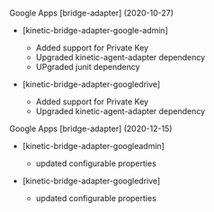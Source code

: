 Google Apps [bridge-adapter] (2020-10-27)
 * [kinetic-bridge-adapter-google-admin]
   * Added support for Private Key
   * Upgraded kinetic-agent-adapter dependency
   * UPgraded junit dependency

 * [kinetic-bridge-adapter-googledrive]
   * Added support for Private Key
   * Upgraded kinetic-agent-adapter dependency

Google Apps [bridge-adapter] (2020-12-15)
 * [kinetic-bridge-adapter-googleadmin]
   * updated configurable properties

 * [kinetic-bridge-adapter-googledrive]
   * updated configurable properties